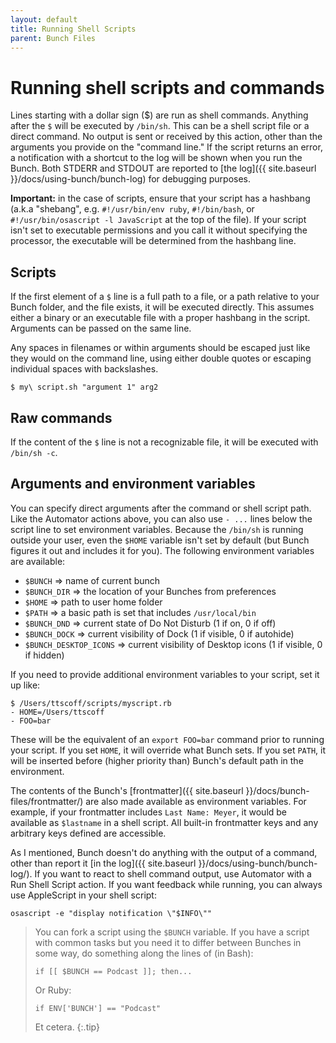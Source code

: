 ```yaml
---
layout: default
title: Running Shell Scripts
parent: Bunch Files
---
```

# Running shell scripts and commands

Lines starting with a dollar sign (\$) are run as shell commands. Anything after the `$` will be executed by `/bin/sh`. This can be a shell script file or a direct command. No output is sent or received by this action, other than the arguments you provide on the "command line." If the script returns an error, a notification with a shortcut to the log will be shown when you run the Bunch. Both STDERR and STDOUT are reported to [the log]({{ site.baseurl }}/docs/using-bunch/bunch-log) for debugging purposes.

**Important:** in the case of scripts, ensure that your script has a hashbang (a.k.a "shebang", e.g. `#!/usr/bin/env ruby`, `#!/bin/bash`, or `#!/usr/bin/osascript -l JavaScript` at the top of the file). If your script isn't set to executable permissions and you call it without specifying the processor, the executable will be determined from the hashbang line.

## Scripts

If the first element of a `$` line is a full path to a file, or a path relative to your Bunch folder, and the file exists, it will be executed directly. This assumes either a binary or an executable file with a proper hashbang in the script. Arguments can be passed on the same line.

Any spaces in filenames or within arguments should be escaped just like they would on the command line, using either double quotes or escaping individual spaces with backslashes.

    $ my\ script.sh "argument 1" arg2

## Raw commands

If the content of the `$` line is not a recognizable file, it will be executed with `/bin/sh -c`.

## Arguments and environment variables

You can specify direct arguments after the command or shell script path. Like the Automator actions above, you can also use `- ...` lines below the script line to set environment variables. Because the `/bin/sh` is running outside your user, even the `$HOME` variable isn't set by default (but Bunch figures it out and includes it for you). The following environment variables are available:

- `$BUNCH` => name of current bunch
- `$BUNCH_DIR` => the location of your Bunches from preferences
- `$HOME` => path to user home folder
- `$PATH` => a basic path is set that includes `/usr/local/bin`
- `$BUNCH_DND` => current state of Do Not Disturb (1 if on, 0 if off)
- `$BUNCH_DOCK` => current visibility of Dock (1 if visible, 0 if autohide)
- `$BUNCH_DESKTOP_ICONS` => current visibility of Desktop icons (1 if visible, 0 if hidden)

If you need to provide additional environment variables to your script, set it up like:

    $ /Users/ttscoff/scripts/myscript.rb
    - HOME=/Users/ttscoff
    - FOO=bar

These will be the equivalent of an `export FOO=bar` command prior to running your script. If you set `HOME`, it will override what Bunch sets. If you set `PATH`, it will be inserted before (higher priority than) Bunch's default path in the environment.

The contents of the Bunch's [frontmatter]({{ site.baseurl }}/docs/bunch-files/frontmatter/) are also made available as environment variables. For example, if your frontmatter includes `Last Name: Meyer`, it would be available as `$lastname` in a shell script. All built-in frontmatter keys and any arbitrary keys defined are accessible.

As I mentioned, Bunch doesn't do anything with the output of a command, other than report it [in the log]({{ site.baseurl }}/docs/using-bunch/bunch-log/). If you want to react to shell command output, use Automator with a Run Shell Script action. If you want feedback while running, you can always use AppleScript in your shell script:

    osascript -e "display notification \"$INFO\""

> You can fork a script using the `$BUNCH` variable. If you have a script with common tasks but you need it to differ between Bunches in some way, do something along the lines of (in Bash):
>
> `if [[ $BUNCH == Podcast ]]; then...`
>
> Or Ruby:
>
> `if ENV['BUNCH'] == "Podcast"`
>
> Et cetera.
{:.tip}
